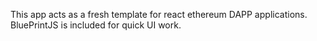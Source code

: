 This app acts as a fresh template for react ethereum DAPP applications. BluePrintJS is included for quick UI work.